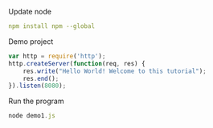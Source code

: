 Update node

```YAML
npm install npm --global
```

Demo project

```JavaScript
var http = require('http');
http.createServer(function(req, res) {
    res.write("Hello World! Welcome to this tutorial");
    res.end();
}).listen(8080);
```

Run the program

```JavaScript
node demo1.js
```